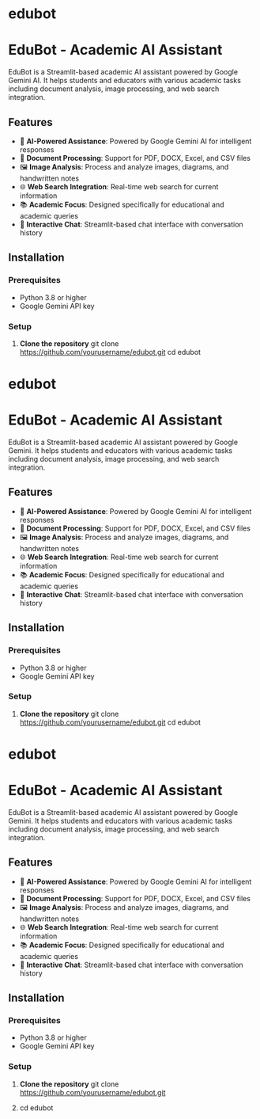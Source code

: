# edubot

# EduBot - Academic AI Assistant

EduBot is a Streamlit-based academic AI assistant powered by Google Gemini AI. It helps students and educators with various academic tasks including document analysis, image processing, and web search integration.

## Features

- 🤖 **AI-Powered Assistance**: Powered by Google Gemini AI for intelligent responses
- 📄 **Document Processing**: Support for PDF, DOCX, Excel, and CSV files
- 🖼️ **Image Analysis**: Process and analyze images, diagrams, and handwritten notes
- 🌐 **Web Search Integration**: Real-time web search for current information
- 📚 **Academic Focus**: Designed specifically for educational and academic queries
- 💬 **Interactive Chat**: Streamlit-based chat interface with conversation history

## Installation

### Prerequisites

- Python 3.8 or higher
- Google Gemini API key

### Setup

1. **Clone the repository**
   git clone https://github.com/yourusername/edubot.git
   cd edubot
# edubot

# EduBot - Academic AI Assistant

EduBot is a Streamlit-based academic AI assistant powered by Google Gemini. It helps students and educators with various academic tasks including document analysis, image processing, and web search integration.

## Features

- 🤖 **AI-Powered Assistance**: Powered by Google Gemini AI for intelligent responses
- 📄 **Document Processing**: Support for PDF, DOCX, Excel, and CSV files
- 🖼️ **Image Analysis**: Process and analyze images, diagrams, and handwritten notes
- 🌐 **Web Search Integration**: Real-time web search for current information
- 📚 **Academic Focus**: Designed specifically for educational and academic queries
- 💬 **Interactive Chat**: Streamlit-based chat interface with conversation history

## Installation

### Prerequisites

- Python 3.8 or higher
- Google Gemini API key

### Setup

1. **Clone the repository**
   git clone https://github.com/yourusername/edubot.git
   cd edubot
# edubot

# EduBot - Academic AI Assistant

EduBot is a Streamlit-based academic AI assistant powered by Google Gemini. It helps students and educators with various academic tasks including document analysis, image processing, and web search integration.

## Features

- 🤖 **AI-Powered Assistance**: Powered by Google Gemini AI for intelligent responses
- 📄 **Document Processing**: Support for PDF, DOCX, Excel, and CSV files
- 🖼️ **Image Analysis**: Process and analyze images, diagrams, and handwritten notes
- 🌐 **Web Search Integration**: Real-time web search for current information
- 📚 **Academic Focus**: Designed specifically for educational and academic queries
- 💬 **Interactive Chat**: Streamlit-based chat interface with conversation history

## Installation

### Prerequisites

- Python 3.8 or higher
- Google Gemini API key

### Setup

1. **Clone the repository**
   git clone https://github.com/yourusername/edubot.git
   
2.   cd edubot

